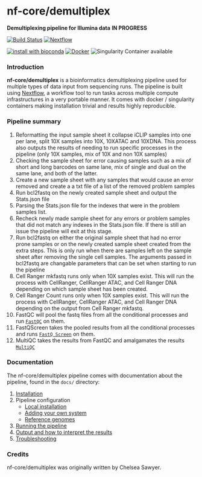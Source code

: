 # nf-core/demultiplex
**Demultiplexing pipeline for Illumina data**
**IN PROGRESS**

[![Build Status](https://travis-ci.org/nf-core/demultiplex.svg?branch=master)](https://travis-ci.org/nf-core/demultiplex)
[![Nextflow](https://img.shields.io/badge/nextflow-%E2%89%A50.32.0-brightgreen.svg)](https://www.nextflow.io/)

[![install with bioconda](https://img.shields.io/badge/install%20with-bioconda-brightgreen.svg)](http://bioconda.github.io/)
[![Docker](https://img.shields.io/docker/automated/nfcore/demultiplex.svg)](https://hub.docker.com/r/nfcore/demultiplex)
![Singularity Container available](
https://img.shields.io/badge/singularity-available-7E4C74.svg)

### Introduction
**nf-core/demultiplex** is a bioinformatics demultiplexing pipeline used for multiple types of data input from sequencing runs.
The pipeline is built using [Nextflow](https://www.nextflow.io), a workflow tool to run tasks across multiple compute infrastructures in a very portable manner. It comes with docker / singularity containers making installation trivial and results highly reproducible.

### Pipeline summary
1. Reformatting the input sample sheet it collapse iCLIP samples into one per lane, split 10X samples into 10X, 10XATAC and 10XDNA. This process also outputs the results of needing to run specific processes in the pipeline (only 10X samples, mix of 10X and non 10X samples)
2. Checking the sample sheet for error causing samples such as a mix of short and long barcodes on same lane, mix of single and dual on the same lane, and both of the latter. 
3. Create a new sample sheet with any samples that would cause an error removed and create a a txt file of a list of the removed problem samples
4. Run bcl2fastq on the newly created sample sheet and output the Stats.json file
5. Parsing the Stats.json file for the indexes that were in the problem samples list.
6. Recheck newly made sample sheet for any errors or problem samples that did not match any indexes in the Stats.json file. If there is still an issue the pipeline will exit at this stage.
7. Run bcl2fastq on either the original sample sheet that had no error prone samples or on the newly created sample sheet created from the extra steps. This is only run when there are samples left on the sample sheet after removing the single cell samples. The arguments passed in bcl2fastq are changable parameters that can be set when starting to run the pipeline
8. Cell Ranger mkfastq runs only when 10X samples exist. This will run the process with CellRanger, CellRanger ATAC, and Cell Ranger DNA depending on which sample sheet has been created.
9. Cell Ranger Count runs only when 10X samples exist. This will run the process with CellRanger, CellRanger ATAC, and Cell Ranger DNA depending on the output from Cell Ranger mkfastq.
10. FastQC will pool the fastq files from all the conditional processes and run [`FastQC`](https://www.bioinformatics.babraham.ac.uk/projects/fastqc/) on them.
11. FastQScreen takes the pooled results from all the conditional processes and runs [`FastQ Screen`](https://www.bioinformatics.babraham.ac.uk/projects/fastq_screen/) on them.
12. MultiQC takes the results from FastQC and amalgamates the results [`MultiQC`](https://multiqc.info/docs/)



### Documentation
The nf-core/demultiplex pipeline comes with documentation about the pipeline, found in the `docs/` directory:

1. [Installation](docs/installation.md)
2. Pipeline configuration
    * [Local installation](docs/configuration/local.md)
    * [Adding your own system](docs/configuration/adding_your_own.md)
    * [Reference genomes](docs/configuration/reference_genomes.md)  
3. [Running the pipeline](docs/usage.md)
4. [Output and how to interpret the results](docs/output.md)
5. [Troubleshooting](docs/troubleshooting.md)

<!-- TODO nf-core: Add a brief overview of what the pipeline does and how it works -->

### Credits
nf-core/demultiplex was originally written by Chelsea Sawyer.
